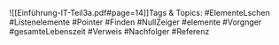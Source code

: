 
![[Einführung-IT-Teil3a.pdf#page=14]]Tags & Topics:
   #ElementeLschen
   #Listenelemente
   #Pointer
   #Finden
   #NullZeiger
   #elemente
   #Vorgnger
   #gesamteLebenszeit
   #Verweis
   #Nachfolger
   #Referenz